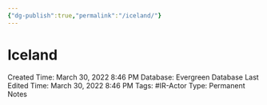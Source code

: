 ```yaml
---
{"dg-publish":true,"permalink":"/iceland/"}
---
```


# Iceland

Created Time: March 30, 2022 8:46 PM
Database: Evergreen Database
Last Edited Time: March 30, 2022 8:46 PM
Tags: #IR-Actor
Type: Permanent Notes